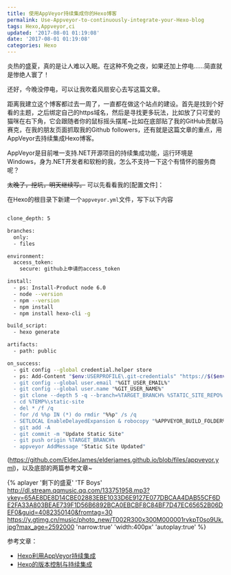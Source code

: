 ```yaml
---
title: 使用AppVeyor持续集成你的Hexo博客
permalink: Use-Appveyor-to-continuously-integrate-your-Hexo-blog
tags: Hexo,Appveyor,ci
updated: '2017-08-01 01:19:08'
date: '2017-08-01 01:19:08'
categories: Hexo
---
```


炎热的盛夏，真的是让人难以入眠。在这种不免之夜，如果还加上停电……简直就是惨绝人寰了！

还好，今晚没停电，可以让我吹着风扇安心去写这篇文章。

距离我建立这个博客都过去一周了，一直都在做这个站点的建设。首先是找到个好看的主题，之后绑定自己的https域名，然后是寻找更多玩法，比如放了只可爱的猫咪在右下角，它会跟随者你的鼠标摇头摆尾~比如在底部贴了我的GitHub贡献马赛克，在我的朋友页面抓取我的Github followers，还有就是这篇文章的重点，用AppVeyor去持续集成Hexo博客。

AppVeyor是目前唯一支持.NET开源项目的持续集成功能，运行环境是Windows，身为.NET开发者和软粉的我，怎么不支持一下这个有情怀的服务商呢？

<del>太晚了，挖坑，明天继续写。</del> 可以先看看我的[配置文件]：

在Hexo的根目录下新建一个`appveyor.yml`文件，写下以下内容

```bash

clone_depth: 5

branches:
  only:
  - files

environment:
  access_token:
    secure: github上申请的access_token

install:
  - ps: Install-Product node 6.0
  - node --version
  - npm --version
  - npm install
  - npm install hexo-cli -g

build_script:
  - hexo generate

artifacts:
  - path: public

on_success:
  - git config --global credential.helper store
  - ps: Add-Content "$env:USERPROFILE\.git-credentials" "https://$($env:access_token):x-oauth-basic@github.com`n"
  - git config --global user.email "%GIT_USER_EMAIL%"
  - git config --global user.name "%GIT_USER_NAME%"
  - git clone --depth 5 -q --branch=%TARGET_BRANCH% %STATIC_SITE_REPO% %TEMP%\static-site
  - cd %TEMP%\static-site
  - del * /f /q
  - for /d %%p IN (*) do rmdir "%%p" /s /q
  - SETLOCAL EnableDelayedExpansion & robocopy "%APPVEYOR_BUILD_FOLDER%\public" "%TEMP%\static-site" /e & IF !ERRORLEVEL! EQU 1 (exit 0) ELSE (IF !ERRORLEVEL! EQU 3 (exit 0) ELSE (exit 1))
  - git add -A
  - git commit -m "Update Static Site"
  - git push origin %TARGET_BRANCH%
  - appveyor AddMessage "Static Site Updated"

```
(https://github.com/ElderJames/elderjames.github.io/blob/files/appveyor.yml)，以及底部的两篇参考文章~

{% aplayer '剩下的盛夏' 'TF Boys' http://dl.stream.qqmusic.qq.com/133751958.mp3?vkey=65AE8DE8D14CBE02883EBE1033D6E9127E077DBCAA4DAB55CF6DE2FA33A803BEAE739F1D56B6892BCA0EBCBF8C84BF7D47EC65652B06DEF0&guid=4082350140&fromtag=30 https://y.gtimg.cn/music/photo_new/T002R300x300M000001rvkpT0so9Uk.jpg?max_age=2592000 'narrow:true' 'width:400px' 'autoplay:true' %}

参考文章：
- [Hexo利用AppVeyor持续集成](http://www.shong.win/blog/2017/02/19/hexo-ci/)
- [Hexo的版本控制与持续集成](https://formulahendry.github.io/2016/12/04/hexo-ci/)